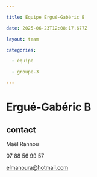 ```yaml
---

title: Équipe Ergué-Gabéric B

date: 2025-06-23T12:08:17.677Z

layout: team

categories:

  - équipe

  - groupe-3

---
```


# Ergué-Gabéric B



## contact 

Maël Rannou

07 88 56 99 57

elmanoura@hotmail.com

